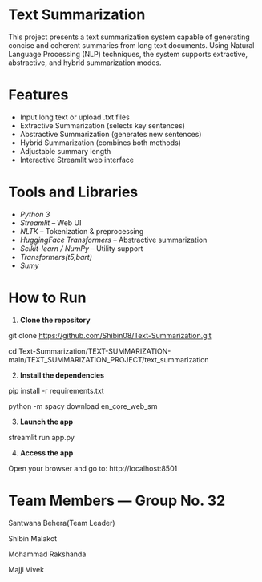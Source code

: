 # Text Summarization 

This project presents a text summarization system capable of generating concise and coherent summaries from long text documents. Using Natural Language Processing (NLP) techniques, the system supports extractive, abstractive, and hybrid summarization modes.


# Features

-  Input long text or upload .txt files  
-  Extractive Summarization (selects key sentences)  
-  Abstractive Summarization (generates new sentences)  
-  Hybrid Summarization (combines both methods)  
-  Adjustable summary length  
-  Interactive Streamlit web interface

# Tools and Libraries

- *Python 3*
- *Streamlit* – Web UI
- *NLTK* – Tokenization & preprocessing
- *HuggingFace Transformers* – Abstractive summarization
- *Scikit-learn / NumPy* – Utility support
- *Transformers(t5,bart)*
- *Sumy*



# How to Run

1. **Clone the repository**

git clone https://github.com/Shibin08/Text-Summarization.git

cd Text-Summarization/TEXT-SUMMARIZATION-main/TEXT_SUMMARIZATION_PROJECT/text_summarization

2. **Install the dependencies**

pip install -r requirements.txt

python -m spacy download en_core_web_sm

3. **Launch the app**

streamlit run app.py

4. **Access the app**

Open your browser and go to: http://localhost:8501



# Team Members — Group No. 32

Santwana Behera(Team Leader)

Shibin Malakot

Mohammad Rakshanda

Majji Vivek
